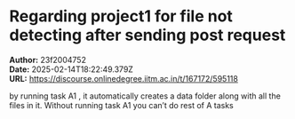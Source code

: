 # Regarding project1 for file not detecting after sending post request

**Author:** 23f2004752  
**Date:** 2025-02-14T18:22:49.379Z  
**URL:** https://discourse.onlinedegree.iitm.ac.in/t/167172/595118

by running task A1 , it automatically creates a data folder along with all the files in it. Without running task A1 you can’t do rest of A tasks
